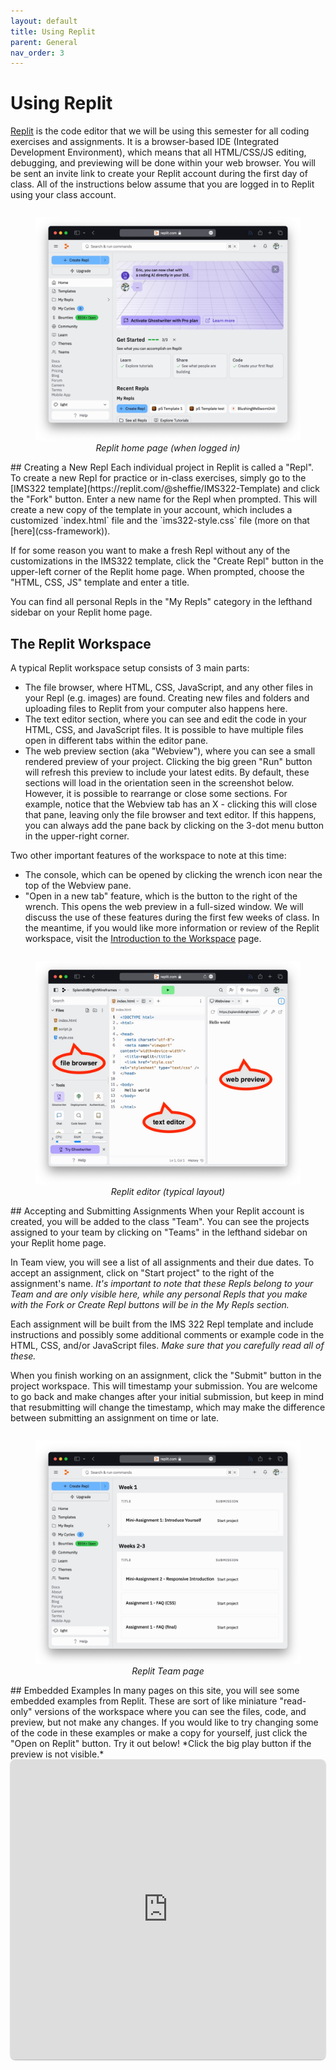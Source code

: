 ```yaml
---
layout: default
title: Using Replit
parent: General
nav_order: 3
---
```

# Using Replit
[Replit](https://replit.com) is the code editor that we will be using this semester for all coding exercises and assignments. It is a browser-based IDE (Integrated Development Environment), which means that all HTML/CSS/JS editing, debugging, and previewing will be done within your web browser. You will be sent an invite link to create your Replit account during the first day of class. All of the instructions below assume that you are logged in to Replit using your class account.
<div style="display: flex; justify-content: center;"> 
  <figure style="width: 100%;">
	<img src="images/replit-home.jpg" style="width: 100%;">
	<figcaption style="font-style: italic; text-align: center;">Replit home page (when logged in)</figcaption>
  </figure>
</div>
## Creating a New Repl
Each individual project in Replit is called a "Repl".  To create a new Repl for practice or in-class exercises, simply go to the [IMS322 template](https://replit.com/@sheffie/IMS322-Template) and click the "Fork" button. Enter a new name for the Repl when prompted. This will create a new copy of the template in your account, which includes a customized `index.html` file and the `ims322-style.css` file (more on that [here](css-framework)).

If for some reason you want to make a fresh Repl without any of the customizations in the IMS322 template, click the "Create Repl" button in the upper-left corner of the Replit home page. When prompted, choose the "HTML, CSS, JS" template and enter a title.

You can find all personal Repls in the "My Repls" category in the lefthand sidebar on your Replit home page.
## The Replit Workspace
A typical Replit workspace setup consists of 3 main parts:
- The file browser, where HTML, CSS, JavaScript, and any other files in your Repl (e.g. images) are found. Creating new files and folders and uploading files to Replit from your computer also happens here.
- The text editor section, where you can see and edit the code in your HTML, CSS, and JavaScript files. It is possible to have multiple files open in different tabs within the editor pane.
- The web preview section (aka "Webview"), where you can see a small rendered preview of your project. Clicking the big green "Run" button will refresh this preview to include your latest edits.
By default, these sections will load in the orientation seen in the screenshot below. However, it is possible to rearrange or close some sections. For example, notice that the Webview tab has an X - clicking this will close that pane, leaving only the file browser and text editor. If this happens, you can always add the pane back by clicking on the 3-dot menu button in the upper-right corner.

Two other important features of the workspace to note at this time:
- The console, which can be opened by clicking the wrench icon near the top of the Webview pane.
- "Open in a new tab" feature, which is the button to the right of the wrench. This opens the web preview in a full-sized window.
We will discuss the use of these features during the first few weeks of class. In the meantime, if you would like more information or review of the Replit workspace, visit the [Introduction to the Workspace](https://docs.replit.com/programming-ide/introduction-to-the-workspace) page.
<div style="display: flex; justify-content: center;"> 
  <figure style="width: 100%;">
	<img src="images/replit-editor.jpg" style="width: 100%;">
	<figcaption style="font-style: italic; text-align: center;">Replit editor (typical layout)</figcaption>
  </figure>
</div>
## Accepting and Submitting Assignments
When your Replit account is created, you will be added to the class "Team". You can see the projects assigned to your team by clicking on "Teams" in the lefthand sidebar on your Replit home page.

In Team view, you will see a list of all assignments and their due dates. To accept an assignment, click on "Start project" to the right of the assignment's name. *It's important to note that these Repls belong to your Team and are only visible here, while any personal Repls that you make with the Fork or Create Repl buttons will be in the My Repls section.*

Each assignment will be built from the IMS 322 Repl template and include instructions and possibly some additional comments or example code in the HTML, CSS, and/or JavaScript files. *Make sure that you carefully read all of these.*

When you finish working on an assignment, click the "Submit" button in the project workspace. This will timestamp your submission. You are welcome to go back and make changes after your initial submission, but keep in mind that resubmitting will change the timestamp, which may make the difference between submitting an assignment on time or late.
<div style="display: flex; justify-content: center;"> 
  <figure style="width: 100%;">
	<img src="images/replit-team.jpg" style="width: 100%;">
	<figcaption style="font-style: italic; text-align: center;">Replit Team page</figcaption>
  </figure>
</div>
## Embedded Examples
In many pages on this site, you will see some embedded examples from Replit. These are sort of like miniature "read-only" versions of the workspace where you can see the files, code, and preview, but not make any changes. If you would like to try changing some of the code in these examples or make a copy for yourself, just click the "Open on Replit" button. Try it out below! *Click the big play button if the preview is not visible.*
<iframe src="https://replit.com/@sheffie/IMS322-Embed-Example?embed=true" width="100%" height="480" style="border: none; border-radius: 8px; box-shadow: 0 1px 3px rgba(0,0,0,0.12), 0 1px 2px rgba(0,0,0,0.24);"></iframe>